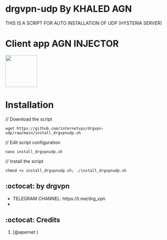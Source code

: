 # drgvpn-udp By KHALED AGN

THIS IS A SCRIPT FOR AUTO INSTALLATION OF UDP (HYSTERIA SERVER) 



# Client app AGN INJECTOR

<p>
<a href="https://play.google.com/store/apps/details?id=com.agn.injector"><img src="https://play.google.com/intl/en_us/badges/images/generic/en-play-badge.png" height="100"></a>
</p>


# Installation


// Download the script
```
wget https://github.com/internetvps/drgvpn-udp/raw/main/install_drgvpnudp.sh
```
// Edit script configuration 
```
nano install_drgvpnudp.sh
```
// Install the script
```
chmod +x install_drgvpnudp.sh; ./install_drgvpnudp.sh
```

## :octocat: by drgvpn
<ul>
 <li>TELEGRAM CHANNEL: https://t.me/drg_vpn</li>
 <li>
 
 </ul>
 
## :octocat: Credits

1. [@apernet )
